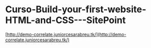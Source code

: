 # Curso-Build-your-first-website-HTML-and-CSS---SitePoint

[http://demo-correlate.juniorcesarabreu.tk/](http://demo-correlate.juniorcesarabreu.tk/)
